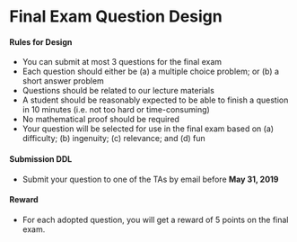 # Final Exam Question Design

#### Rules for Design

- You can submit at most 3 questions for the final exam
- Each question should either be (a) a multiple choice problem; or (b) a short answer problem
- Questions should be related to our lecture materials
- A student should be reasonably expected to be able to finish a question in 10 minutes (i.e. not too hard or time-consuming)
- No mathematical proof should be required
- Your question will be selected for use in the final exam based on (a) difficulty; (b) ingenuity; (c) relevance; and (d) fun

#### Submission DDL

- Submit your question to one of the TAs by email before **May 31, 2019**

#### Reward

- For each adopted question, you will get a reward of 5 points on the final exam.
